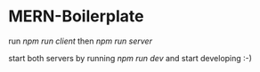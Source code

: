 # MERN-Boilerplate

run _npm run client_
then _npm run server_

start both servers by running
_npm run dev_
and start developing :-)
